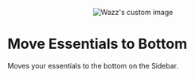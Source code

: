 <p align="center">
  <img src="https://github.com/user-attachments/assets/0b66b793-f3d9-43c5-80f6-49488aefac2d" alt="Wazz's custom image"/>
</p>


# Move Essentials to Bottom
Moves your essentials to the bottom on the Sidebar.
